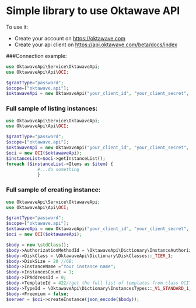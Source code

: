 # Simple library to use Oktawave API

To use it:
* Create your account on https://oktawave.com
* Create your api client on https://api.oktawave.com/beta/docs/index


###Connection example:
```php
use OktawaveApi\Service\OktawaveApi;
use OktawaveApi\Api\OCI;

$grantType="password";
$scope=["oktawave.api"];
$oktawaveApi = new OktawaveApi("your_client_id", "your_client_secret", "your_username", "your_password", $grantType, $scope);
```


### Full sample of listing instances:
```php
use OktawaveApi\Service\OktawaveApi;
use OktawaveApi\Api\OCI;

$grantType="password";
$scope=["oktawave.api"];
$oktawaveApi = new OktawaveApi("your_client_id", "your_client_secret", "your_username", "your_password", $grantType, $scope);
$oci = new OCI($oktawaveApi);
$instanceList=$oci->getInstanceList();        
foreach ($instanceList->Items as $item) {
            #...do something 
            }

```

### Full sample of creating instance:
```php
use OktawaveApi\Service\OktawaveApi;
use OktawaveApi\Api\OCI;

$grantType="password";
$scope=["oktawave.api"];
$oktawaveApi = new OktawaveApi("your_client_id", "your_client_secret", "your_username", "your_password", $grantType, $scope);
$oci = new OCI($oktawaveApi);

$body = new \stdClass();
$body->AuthorizationMethodId = \OktawaveApi\Dictionary\InstanceAuthorizationMethods::_USER_AND_PASSWORD;
$body->DiskClass = \OktawaveApi\Dictionary\DiskClasses::_TIER_1;
$body->DiskSize = 20 //GB;
$body->InstanceName ="Your instance name";
$body->InstancesCount = 1;
$body->IPAddressId = 0;
$body->TemplateId = 422//get the full list of templates from class OCITemplates::getTemplatesList;
$body->TypeId = \OktawaveApi\Dictionary\InstancesTypes::_V1_STANDARD_1_05;
$body->Freemium = false;
$server = $oci->createInstance(json_encode($body));
